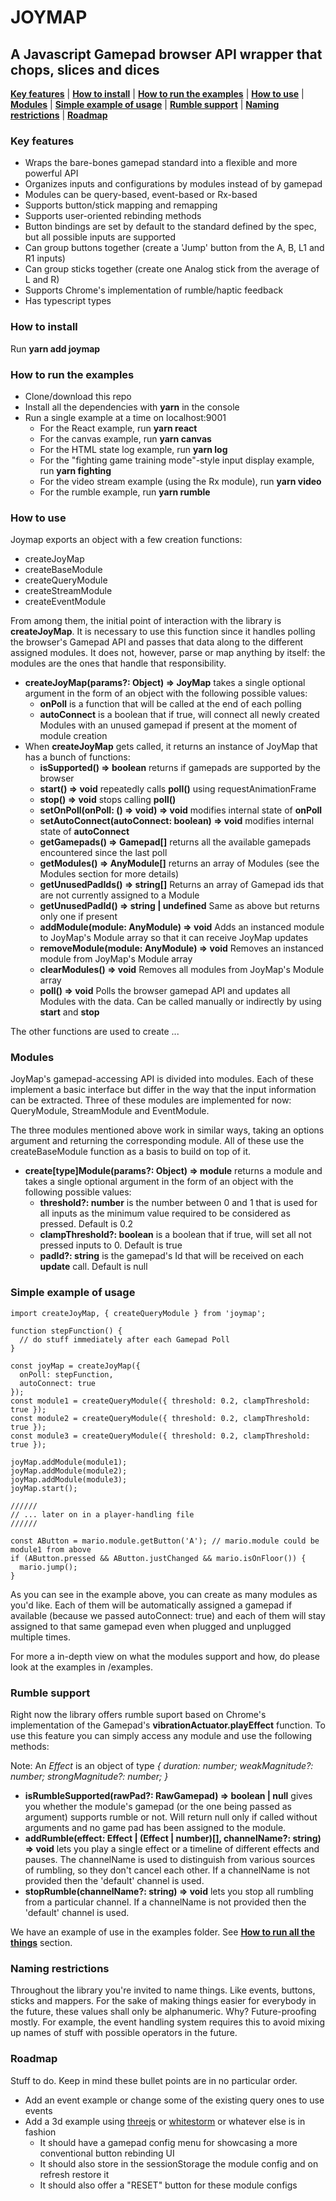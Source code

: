 # JOYMAP

## A Javascript Gamepad browser API wrapper that chops, slices and dices

**[Key features](#key-features)** |
**[How to install](#how-to-install)** |
**[How to run the examples](#how-to-run-the-examples)** |
**[How to use](#how-to-use)** |
**[Modules](#modules)** |
**[Simple example of usage](#simple-example-of-usage)** |
**[Rumble support](#rumble-support)** |
**[Naming restrictions](#naming-restrictions)** |
**[Roadmap](#roadmap)**

### Key features

* Wraps the bare-bones gamepad standard into a flexible and more powerful API
* Organizes inputs and configurations by modules instead of by gamepad
* Modules can be query-based, event-based or Rx-based
* Supports button/stick mapping and remapping
* Supports user-oriented rebinding methods
* Button bindings are set by default to the standard defined by the spec, but all possible inputs are supported
* Can group buttons together (create a 'Jump' button from the A, B, L1 and R1 inputs)
* Can group sticks together (create one Analog stick from the average of L and R)
* Supports Chrome's implementation of rumble/haptic feedback
* Has typescript types

### How to install

Run **yarn add joymap**

### How to run the examples

* Clone/download this repo
* Install all the dependencies with **yarn** in the console
* Run a single example at a time on localhost:9001
  * For the React example, run **yarn react**
  * For the canvas example, run **yarn canvas**
  * For the HTML state log example, run **yarn log**
  * For the "fighting game training mode"-style input display example, run **yarn fighting**
  * For the video stream example (using the Rx module), run **yarn video**
  * For the rumble example, run **yarn rumble**

### How to use

Joymap exports an object with a few creation functions:

* createJoyMap
* createBaseModule
* createQueryModule
* createStreamModule
* createEventModule

From among them, the initial point of interaction with the library is **createJoyMap**. It is necessary to use this function since it handles polling the browser's Gamepad API and passes that data along to the different assigned modules. It does not, however, parse or map anything by itself: the modules are the ones that handle that responsibility.

* **createJoyMap(params?: Object) => JoyMap** takes a single optional argument in the form of an object with the following possible values:
  * **onPoll** is a function that will be called at the end of each polling
  * **autoConnect** is a boolean that if true, will connect all newly created Modules with an unused gamepad if present at the moment of module creation
* When **createJoyMap** gets called, it returns an instance of JoyMap that has a bunch of functions:
  * **isSupported() => boolean** returns if gamepads are supported by the browser
  * **start() => void** repeatedly calls **poll()** using requestAnimationFrame
  * **stop() => void** stops calling **poll()**
  * **setOnPoll(onPoll: () => void) => void** modifies internal state of **onPoll**
  * **setAutoConnect(autoConnect: boolean) => void** modifies internal state of **autoConnect**
  * **getGamepads() => Gamepad[]** returns all the available gamepads encountered since the last poll
  * **getModules() => AnyModule[]** returns an array of Modules (see the Modules section for more details)
  * **getUnusedPadIds() => string[]** Returns an array of Gamepad ids that are not currently assigned to a Module
  * **getUnusedPadId() => string | undefined** Same as above but returns only one if present
  * **addModule(module: AnyModule) => void** Adds an instanced module to JoyMap's Module array so that it can receive JoyMap updates
  * **removeModule(module: AnyModule) => void** Removes an instanced module from JoyMap's Module array
  * **clearModules() => void** Removes all modules from JoyMap's Module array
  * **poll() => void** Polls the browser gamepad API and updates all Modules with the data. Can be called manually or indirectly by using **start** and **stop**

The other functions are used to create ...

### Modules

JoyMap's gamepad-accessing API is divided into modules. Each of these implement a basic interface but differ in the way that the input information can be extracted. Three of these modules are implemented for now: QueryModule, StreamModule and EventModule.

The three modules mentioned above work in similar ways, taking an options argument and returning the corresponding module. All of these use the createBaseModule function as a basis to build on top of it.

* **create[type]Module(params?: Object) => module** returns a module and takes a single optional argument in the form of an object with the following possible values:
  * **threshold?: number** is the number between 0 and 1 that is used for all inputs as the minimum value required to be considered as pressed. Default is 0.2
  * **clampThreshold?: boolean** is a boolean that if true, will set all not pressed inputs to 0. Default is true
  * **padId?: string** is the gamepad's Id that will be received on each **update** call. Default is null

### Simple example of usage

    import createJoyMap, { createQueryModule } from 'joymap';
    
    function stepFunction() {
      // do stuff immediately after each Gamepad Poll
    }

    const joyMap = createJoyMap({
      onPoll: stepFunction,
      autoConnect: true
    });
    const module1 = createQueryModule({ threshold: 0.2, clampThreshold: true });
    const module2 = createQueryModule({ threshold: 0.2, clampThreshold: true });
    const module3 = createQueryModule({ threshold: 0.2, clampThreshold: true });
    
    joyMap.addModule(module1);
    joyMap.addModule(module2);
    joyMap.addModule(module3);
    joyMap.start();
    
    //////
    // ... later on in a player-handling file
    //////
    
    const AButton = mario.module.getButton('A'); // mario.module could be module1 from above
    if (AButton.pressed && AButton.justChanged && mario.isOnFloor()) {
      mario.jump();
    }

As you can see in the example above, you can create as many modules as you'd like. Each of them will be automatically assigned a gamepad if available (because we passed autoConnect: true) and each of them will stay assigned to that same gamepad even when plugged and unplugged multiple times.

For more a in-depth view on what the modules support and how, do please look at the examples in /examples.

### Rumble support

Right now the library offers rumble suport based on Chrome's implementation of the Gamepad's **vibrationActuator.playEffect** function. To use this feature you can simply access any module and use the following methods:

  Note: An *Effect* is an object of type *{ duration: number; weakMagnitude?: number; strongMagnitude?: number; }*

* **isRumbleSupported(rawPad?: RawGamepad) => boolean | null** gives you whether the module's gamepad (or the one being passed as argument) supports rumble or not. Will return null only if called without arguments and no game pad has been assigned to the module.
* **addRumble(effect: Effect | (Effect | number)[], channelName?: string) => void** lets you play a single effect or a timeline of different effects and pauses. The channelName is used to distinguish from various sources of rumbling, so they don't cancel each other. If a channelName is not provided then the 'default' channel is used.
* **stopRumble(channelName?: string) => void** lets you stop all rumbling from a particular channel. If a channelName is not provided then the 'default' channel is used.

We have an example of use in the examples folder. See **[How to run all the things](#how-to-run-all-the-things)** section.

### Naming restrictions

Throughout the library you're invited to name things. Like events, buttons, sticks and mappers. For the sake of making things easier for everybody in the future, these values shall only be alphanumeric. Why? Future-proofing mostly. For example, the event handling system requires this to avoid mixing up names of stuff with possible operators in the future.

### Roadmap

Stuff to do. Keep in mind these bullet points are in no particular order.

* Add an event example or change some of the existing query ones to use events
* Add a 3d example using [threejs](https://github.com/mrdoob/three.js/) or [whitestorm](https://github.com/WhitestormJS/whitestorm.js) or whatever else is in fashion
  * It should have a gamepad config menu for showcasing a more conventional button rebinding UI
  * It should also store in the sessionStorage the module config and on refresh restore it
  * It should also offer a "RESET" button for these module configs
